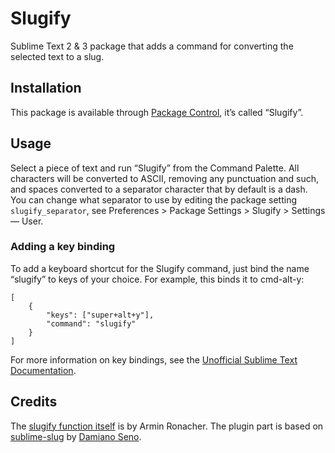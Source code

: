 # Slugify

Sublime Text 2 & 3 package that adds a command for converting the selected text to a slug.

Installation
------------
This package is available through [Package Control](https://sublime.wbond.net/), it’s called “Slugify”.

Usage
-----
Select a piece of text and run “Slugify” from the Command Palette. All characters will be converted to ASCII, removing any punctuation and such, and spaces converted to a separator character that by default is a dash. You can change what separator to use by editing the package setting `slugify_separator`, see Preferences > Package Settings > Slugify > Settings — User.

### Adding a key binding
To add a keyboard shortcut for the Slugify command, just bind the name “slugify” to keys of your choice. For example, this binds it to cmd-alt-y:

    [
        {
            "keys": ["super+alt+y"],
            "command": "slugify"
        }
    ]

For more information on key bindings, see the [Unofficial Sublime Text Documentation](http://docs.sublimetext.info/en/latest/reference/key_bindings.html).

Credits
-------
The [slugify function itself](http://flask.pocoo.org/snippets/5/) is by Armin Ronacher. The plugin part is based on [sublime-slug](https://github.com/madeingnecca/sublime-slug) by [Damiano Seno](https://github.com/madeingnecca).
